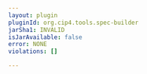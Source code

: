 ```yaml
---
layout: plugin
pluginId: org.cip4.tools.spec-builder
jarSha1: INVALID
isJarAvailable: false
error: NONE
violations: []

---
```

